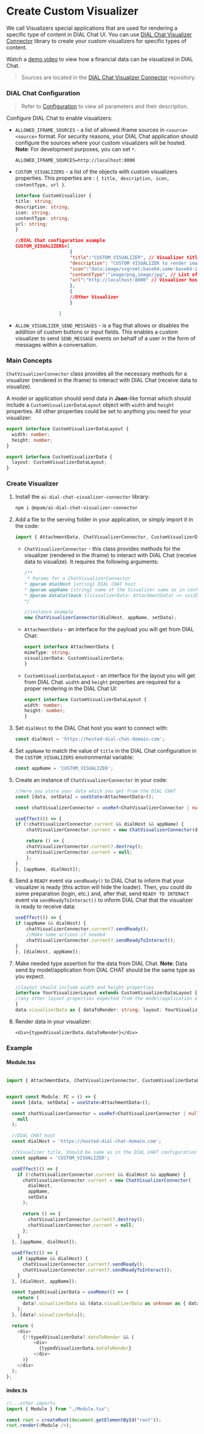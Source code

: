 # Create Custom Visualizer

We call Visualizers special applications that are used for rendering a specific type of content in DIAL Chat UI. You can use [DIAL Chat Visualizer Connector](https://github.com/epam/ai-dial-chat/blob/development/libs/chat-visualizer-connector/README.md) library to create your custom visualizers for specific types of content.

Watch a [demo video](/docs/video%20demos/2.Applications/9.dial-data-viz.md) to view how a financial data can be visualized in DIAL Chat.

> Sources are located in the [DIAL Chat Visualizer Connector](https://github.com/epam/ai-dial-chat/blob/development/libs/chat-visualizer-connector/README.md) repository.

### DIAL Chat Configuration

> Refer to [Configuration](https://github.com/epam/ai-dial-chat/blob/development/apps/chat/README.md) to view all parameters and their description.

Configure DIAL Chat to enable visualizers:

- `ALLOWED_IFRAME_SOURCES` - a list of allowed iframe sources in `<source> <source>` format. For security reasons, your DIAL Chat application should configure the sources where your custom visualizers will be hosted. **Note**: For development purposes, you can set `*`.

    ```
    ALLOWED_IFRAME_SOURCES=http://localhost:8000
    ```

- `CUSTOM_VISUALIZERS` - a list of the objects with custom visualizers properties. This properties are : `{ title, description, icon, contentType, url }`.

    ```typescript
    interface CustomVisualizer {
    title: string;
    description: string;
    icon: string;
    contentType: string;
    url: string;
    }
    ```

    ```json
    //DIAL Chat configuration example
    CUSTOM_VISUALIZERS=[
                        {
                        "title":"CUSTOM_VISUALIZER", // Visualizer title
                        "description": "CUSTOM VISUALIZER to render images", // Short description for the Visualizer
                        "icon":"data:image/svg+xml;base64,some-base64-image", // Icon for the Visualizer
                        "contentType":"image/png,image/jpg", // List of MIME types that Visualizer could render separated by ","
                        "url":"http://localhost:8000" // Visualizer host
                        },
                        {
                        //Other Visualizer
                        }

                    ]

    ```
- `ALLOW_VISUALIZER_SEND_MESSAGES` - is a flag that allows or disables the addition of custom buttons or input fields. This enables a custom visualizer to send `SEND_MESSAGE` events on behalf of a user in the form of messages within a conversation.

### Main Concepts

`ChatVisualizerConnector` class provides all the necessary methods for a visualizer (rendered in the iframe) to interact with DIAL Chat (receive data to visualize).

A model or application should send data in **Json**-like format which should include a `CustomVisualizerDataLayout` object with `width` and `height` properties. All other properties could be set to anything you need for your visualizer:

```typescript
export interface CustomVisualizerDataLayout {
  width: number;
  height: number;
}

export interface CustomVisualizerData {
  layout: CustomVisualizerDataLayout;
}
```

### Create Visualizer

1. Install the `ai-dial-chat-visualizer-connector` library:

    ```bash
    npm i @epam/ai-dial-chat-visualizer-connector
    ```

2. Add a file to the serving folder in your application, or simply import it in the code:

    ```typescript
    import { AttachmentData, ChatVisualizerConnector, CustomVisualizerDataLayout } from '@epam/ai-dial-chat-visualizer-connector';
    ```
 
    * `ChatVisualizerConnector` - this class provides methods for the visualizer (rendered in the iframe) to interact with DIAL Chat (receive data to visualize). It requires the following arguments:

        ```typescript
        /**
         * Params for a ChatVisualizerConnector
        * @param dialHost {string} DIAL CHAT host
        * @param appName {string} name of the Visualizer same as in config
        * @param dataCallback {(visualizerData: AttachmentData) => void} callback to get data that will be used in the Visualizer
        */

        //instance example
        new ChatVisualizerConnector(dialHost, appName, setData);
        ```

    * `AttachmentData` - an interface for the payload you will get from DIAL Chat:

        ```typescript
        export interface AttachmentData {
        mimeType: string;
        visualizerData: CustomVisualizerData;
        }
        ```

    * `CustomVisualizerDataLayout` - an interface for the layout you will get from DIAL Chat. `width` and `height` properties are required for a proper rendering in the DIAL Chat UI:

        ```typescript
        export interface CustomVisualizerDataLayout {
        width: number;
        height: number;
        }
        ```

3. Set `dialHost` to the DIAL Chat host you want to connect with:

    ```typescript
    const dialHost = 'https://hosted-dial-chat-domain.com';
    ```

4. Set `appName` to match the value of `title` in the DIAL Chat configuration in the `CUSTOM_VISUALIZERS` environmental variable:

    ```typescript
    const appName = 'CUSTOM_VISUALIZER';
    ```

5. Create an instance of `ChatVisualizerConnector` in your code:

    ```typescript
    //Here you store your data which you get from the DIAL CHAT
    const [data, setData] = useState<AttachmentData>();

    const chatVisualizerConnector = useRef<ChatVisualizerConnector | null>(null);

    useEffect(() => {
    if (!chatVisualizerConnector.current && dialHost && appName) {
        chatVisualizerConnector.current = new ChatVisualizerConnector(dialHost, appName, setData);

        return () => {
        chatVisualizerConnector.current?.destroy();
        chatVisualizerConnector.current = null;
        };
    }
    }, [appName, dialHost]);
    ```

6. Send a `READY` event via `sendReady()` to DIAL Chat to inform that your visualizer is ready (this action will hide the loader). Then, you could do some preparation (login, etc.) and, after that, send `READY TO INTERACT` event via `sendReadyToInteract()` to inform DIAL Chat that the visualizer is ready to receive data:

    ```typescript
    useEffect(() => {
    if (appName && dialHost) {
        chatVisualizerConnector.current?.sendReady();
        //Make some actions if needed
        chatVisualizerConnector.current?.sendReadyToInteract();
    }
    }, [dialHost, appName]);
    ```

7. Make needed type assertion for the data from DIAL Chat. **Note**: Data send by model/application from DIAL CHAT should be the same type as you expect.

    ```typescript
    //layout should include width and height properties
    interface YourVisualizerLayout extends CustomVisualizerDataLayout {
    //any other layout properties expected from the model/application output
    }
    data.visualizerData as { dataToRender: string; layout: YourVisualizerLayout };
    ```

8. Render data in your visualizer:

    ```tsx
    <div>{typedVisualizerData.dataToRender}</div>
    ```

### Example

#### Module.tsx

```typescript

import { AttachmentData, ChatVisualizerConnector, CustomVisualizerDataLayout } from '@epam/ai-dial-chat-visualizer-connector';


export const Module: FC = () => {
  const [data, setData] = useState<AttachmentData>();

  const chatVisualizerConnector = useRef<ChatVisualizerConnector | null>(
    null
  );

  //DIAL CHAT host
  const dialHost = 'https://hosted-dial-chat-domain.com';

  //Visualizer title. Should be same as in the DIAL CHAT configuration in CUSTOM_VISUALIZERS
  const appName = 'CUSTOM_VISUALIZER';

  useEffect(() => {
    if (!chatVisualizerConnector.current && dialHost && appName) {
      chatVisualizerConnector.current = new ChatVisualizerConnector(
        dialHost,
        appName,
        setData
      );

      return () => {
        chatVisualizerConnector.current?.destroy();
        chatVisualizerConnector.current = null;
      };
    }
  }, [appName, dialHost]);

  useEffect(() => {
    if (appName && dialHost) {
      chatVisualizerConnector.current?.sendReady();
      chatVisualizerConnector.current?.sendReadyToInteract();
    }
  }, [dialHost, appName]);

  const typedVisualizerData = useMemo(() => {
    return (
      data?.visualizerData && (data.visualizerData as unknown as { dataToRender: string; layout: YourVisualizerLayout })
    );
  }, [data?.visualizerData]);

  return (
    <div>
      {!!typedVisualizerData?.dataToRender && (
          <div>
            {typedVisualizerData.dataToRender}
          </div>
      )}
    </div>
  );
};

```

#### index.ts

```typescript
//...other imports
import { Module } from "./Module.tsx";

const root = createRoot(document.getElementById("root"));
root.render(<Module />);

```

